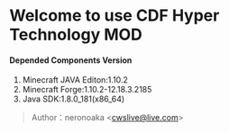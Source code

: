 # Welcome to use CDF Hyper Technology MOD

#### Depended Components Version
1. Minecraft JAVA Editon:1.10.2
1. Minecraft Forge:1.10.2-12.18.3.2185
1. Java SDK:1.8.0_181(x86_64)

>Author：neronoaka
&lt;cwslive@live.com&gt;
